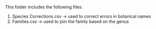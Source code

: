 This folder includes the following files:
1. Species Corrections.csv -> used to correct errors in botanical names
2. Families.csv -> used to join the family based on the genus
